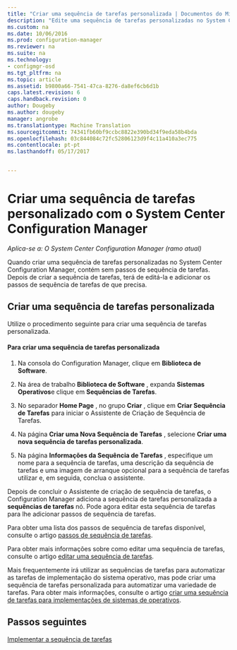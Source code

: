 ```yaml
---
title: "Criar uma sequência de tarefas personalizada | Documentos do Microsoft"
description: "Edite uma sequência de tarefas personalizadas no System Center Configuration Manager, para adicionar passos à sequência de tarefas."
ms.custom: na
ms.date: 10/06/2016
ms.prod: configuration-manager
ms.reviewer: na
ms.suite: na
ms.technology:
- configmgr-osd
ms.tgt_pltfrm: na
ms.topic: article
ms.assetid: b9800a66-7541-47ca-8276-da8ef6cb6d1b
caps.latest.revision: 6
caps.handback.revision: 0
author: Dougeby
ms.author: dougeby
manager: angrobe
ms.translationtype: Machine Translation
ms.sourcegitcommit: 74341fb60bf9ccbc8822e390bd34f9eda58b4bda
ms.openlocfilehash: 03c844084c72fc52806123d9f4c11a410a3ec775
ms.contentlocale: pt-pt
ms.lasthandoff: 05/17/2017


---
```

# <a name="create-a-custom-task-sequence-with-system-center-configuration-manager"></a>Criar uma sequência de tarefas personalizado com o System Center Configuration Manager

*Aplica-se a: O System Center Configuration Manager (ramo atual)*

Quando criar uma sequência de tarefas personalizadas no System Center Configuration Manager, contém sem passos de sequência de tarefas. Depois de criar a sequência de tarefas, terá de editá-la e adicionar os passos de sequência de tarefas de que precisa.  

##  <a name="BKMK_CustomTS"></a> Criar uma sequência de tarefas personalizada  
 Utilize o procedimento seguinte para criar uma sequência de tarefas personalizada.  

#### <a name="to-create-a-custom-task-sequence"></a>Para criar uma sequência de tarefas personalizada  

1.  Na consola do Configuration Manager, clique em **Biblioteca de Software**.  

2.  Na área de trabalho **Biblioteca de Software** , expanda **Sistemas Operativos**e clique em **Sequências de Tarefas**.  

3.  No separador **Home Page** , no grupo **Criar** , clique em **Criar Sequência de Tarefas** para iniciar o Assistente de Criação de Sequência de Tarefas.  

4.  Na página **Criar uma Nova Sequência de Tarefas** , selecione **Criar uma nova sequência de tarefas personalizada**.  

5.  Na página **Informações da Sequência de Tarefas** , especifique um nome para a sequência de tarefas, uma descrição da sequência de tarefas e uma imagem de arranque opcional para a sequência de tarefas utilizar e, em seguida, conclua o assistente.  

 Depois de concluir o Assistente de criação de sequência de tarefas, o Configuration Manager adiciona a sequência de tarefas personalizada a **sequências de tarefas** nó. Pode agora editar esta sequência de tarefas para lhe adicionar passos de sequência de tarefas.  

 Para obter uma lista dos passos de sequência de tarefas disponível, consulte o artigo [passos de sequência de tarefas](../understand/task-sequence-steps.md).  

 Para obter mais informações sobre como editar uma sequência de tarefas, consulte o artigo [editar uma sequência de tarefas](manage-task-sequences-to-automate-tasks.md#BKMK_ModifyTaskSequence).  

 Mais frequentemente irá utilizar as sequências de tarefas para automatizar as tarefas de implementação do sistema operativo, mas pode criar uma sequência de tarefas personalizada para automatizar uma variedade de tarefas. Para obter mais informações, consulte o artigo [criar uma sequência de tarefas para implementações de sistemas de operativos](create-a-task-sequence-for-non-operating-system-deployments.md).  

 ## <a name="next-steps"></a>Passos seguintes
 [Implementar a sequência de tarefas](manage-task-sequences-to-automate-tasks.md#BKMK_DeployTS)

